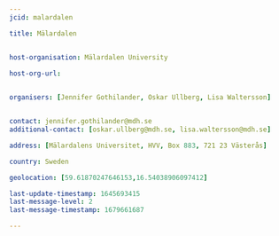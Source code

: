 ```yaml
---
jcid: malardalen

title: Mälardalen 


host-organisation: Mälardalen University

host-org-url:

 
organisers: [Jennifer Gothilander, Oskar Ullberg, Lisa Waltersson] 


contact: jennifer.gothilander@mdh.se
additional-contact: [oskar.ullberg@mdh.se, lisa.waltersson@mdh.se]

address: [Mälardalens Universitet, HVV, Box 883, 721 23 Västerås]

country: Sweden

geolocation: [59.61870247646153,16.54038906097412]

last-update-timestamp: 1645693415
last-message-level: 2
last-message-timestamp: 1679661687

---
```



